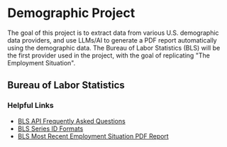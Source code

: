 # Demographic Project
The goal of this project is to extract data from various U.S. demographic data providers, and use LLMs/AI to generate a PDF report automatically using the demographic data. The Bureau of Labor Statistics (BLS) will be the first provider used in the project, with the goal of replicating "The Employment Situation".

## Bureau of Labor Statistics

### Helpful Links
- [BLS API Frequently Asked Questions](https://www.bls.gov/developers/api_FAQs.htm)
- [BLS Series ID Formats](https://www.bls.gov/help/hlpforma.htm)
- [BLS Most Recent Employment Situation PDF Report](https://www.bls.gov/news.release/pdf/empsit.pdf)